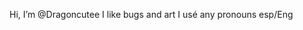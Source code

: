  Hi, I’m @Dragoncutee
I like bugs and art 
I usé any pronouns
esp/Eng 
<!---
Dragoncutee/Dragoncutee is a ✨ special ✨ repository because its `README.md` (this file) appears on your GitHub profile.
You can click the Preview link to take a look at your changes.
--->
